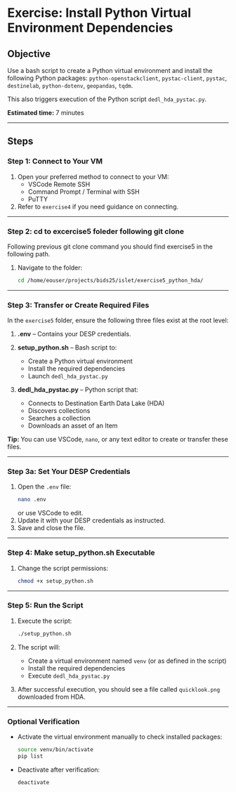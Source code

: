 # Exercise: Install Python Virtual Environment Dependencies

## Objective
Use a bash script to create a Python virtual environment and install the following Python packages:
`python-openstackclient`, `pystac-client`, `pystac`, `destinelab`, `python-dotenv`, `geopandas`, `tqdm`.

This also triggers execution of the Python script `dedl_hda_pystac.py`.

**Estimated time:** 7 minutes

---

## Steps

### Step 1: Connect to Your VM
1. Open your preferred method to connect to your VM:
   - VSCode Remote SSH
   - Command Prompt / Terminal with SSH
   - PuTTY
2. Refer to `exercise4` if you need guidance on connecting.

---

### Step 2: cd to excercise5 foleder following git clone

Following previous git clone command you should find exercise5 in the following path.

1. Navigate to the folder:
   ```bash
   cd /home/eouser/projects/bids25/islet/exercise5_python_hda/
   ```

---

### Step 3: Transfer or Create Required Files
In the `exercise5` folder, ensure the following three files exist at the root level:

1. **.env** – Contains your DESP credentials.




2. **setup_python.sh** – Bash script to:
   - Create a Python virtual environment
   - Install the required dependencies
   - Launch `dedl_hda_pystac.py`
3. **dedl_hda_pystac.py** – Python script that:
   - Connects to Destination Earth Data Lake (HDA)
   - Discovers collections
   - Searches a collection
   - Downloads an asset of an Item

**Tip:** You can use VSCode, `nano`, or any text editor to create or transfer these files.

---

### Step 3a: Set Your DESP Credentials
1. Open the `.env` file:
   ```bash
   nano .env
   ```
   or use VSCode to edit.
2. Update it with your DESP credentials as instructed.
3. Save and close the file.

---

### Step 4: Make setup_python.sh Executable
1. Change the script permissions:
   ```bash
   chmod +x setup_python.sh
   ```

---

### Step 5: Run the Script
1. Execute the script:
   ```bash
   ./setup_python.sh
   ```
2. The script will:
   - Create a virtual environment named `venv` (or as defined in the script)
   - Install the required dependencies
   - Execute `dedl_hda_pystac.py`

3. After successful execution, you should see a file called `quicklook.png` downloaded from HDA.

---

### Optional Verification
- Activate the virtual environment manually to check installed packages:
   ```bash
   source venv/bin/activate
   pip list
   ```
- Deactivate after verification:
   ```bash
   deactivate
   ```

